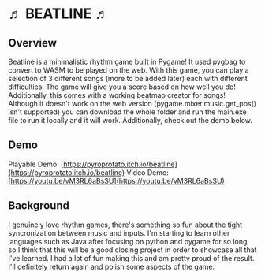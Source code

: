 # ♬ BEATLINE ♬

## Overview
Beatline is a minimalistic rhythm game built in Pygame! It used pygbag to convert to WASM to be played on the web. With this game, you can play a selection of 3 different songs (more to be added later) each with different difficulties. The game will give you a score based on how well you do!
Additionally, this comes with a working beatmap creator for songs! Although it doesn't work on the web version (pygame.mixer.music.get_pos() isn't supported) you can download the whole folder and run the main.exe file to run it locally and it will work. Additionally, check out the demo below.

## Demo
Playable Demo: [https://pyroprotato.itch.io/beatline](https://pyroprotato.itch.io/beatline)
Video Demo: [https://youtu.be/vM3RL6aBsSU](https://youtu.be/vM3RL6aBsSU)

## Background
I genuinely love rhythm games, there's something so fun about the tight syncronization between music and inputs. I'm starting to learn other languages such as Java after focusing on python and pygame for so long, so I think that this will be a good closing project in order to showcase all that I've learned.
I had a lot of fun making this and am pretty proud of the result. I'll definitely return again and polish some aspects of the game.
